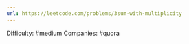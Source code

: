 ```yaml
---
url: https://leetcode.com/problems/3sum-with-multiplicity
---
```


Difficulty: #medium
Companies: #quora